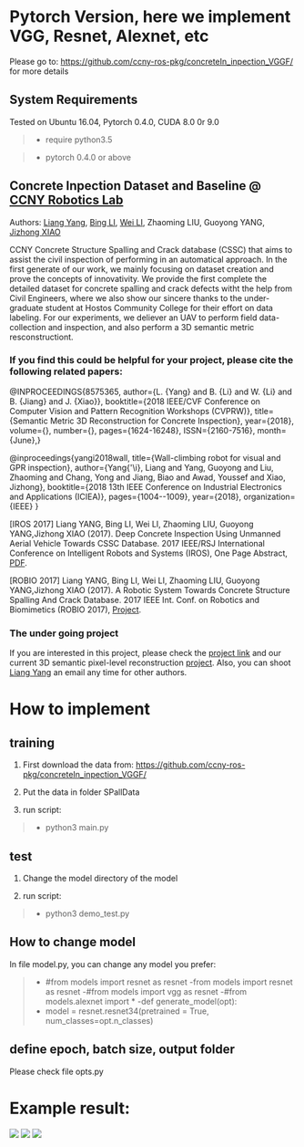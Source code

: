 # Pytorch Version, here we implement VGG, Resnet, Alexnet, etc

Please go to: https://github.com/ccny-ros-pkg/concreteIn_inpection_VGGF/ for more details

## System Requirements
Tested on Ubuntu 16.04, Pytorch 0.4.0, CUDA 8.0 0r 9.0
>- require python3.5

>- pytorch 0.4.0 or above

## Concrete Inpection Dataset and Baseline @ [CCNY Robotics Lab](https://ccny-ros-pkg.github.io/)

Authors: [Liang Yang](https://ericlyang.github.io/),  [Bing LI](https://robotlee2002.github.io/), [Wei LI](http://ccvcl.org/~wei/), Zhaoming LIU, Guoyong YANG, [Jizhong XIAO](http://www-ee.ccny.cuny.edu/www/web/jxiao/jxiao.html)


CCNY Concrete Structure Spalling and Crack database (CSSC) that aims to assist the civil inspection of performing in an automatical approach. In the first generate of our work, we mainly focusing on dataset creation and prove the concepts of innovativity. We provide the first complete the detailed dataset for concrete spalling and crack defects witht the help from Civil Engineers, where we also show our sincere thanks to the under-graduate student at Hostos Community College for their effort on data labeling. For our experiments, we deliever an UAV to perform field data-collection and inspection, and also perform a 3D semantic metric resconstructiont.


### If you find this could be helpful for your project, please cite the following related papers:


@INPROCEEDINGS{8575365,
author={L. {Yang} and B. {Li} and W. {Li} and B. {Jiang} and J. {Xiao}},
booktitle={2018 IEEE/CVF Conference on Computer Vision and Pattern Recognition Workshops (CVPRW)},
title={Semantic Metric 3D Reconstruction for Concrete Inspection},
year={2018},
volume={},
number={},
pages={1624-16248},
ISSN={2160-7516},
month={June},}

@inproceedings{yangi2018wall,
  title={Wall-climbing robot for visual and GPR inspection},
  author={Yang{\'\i}, Liang and Yang, Guoyong and Liu, Zhaoming and Chang, Yong and Jiang, Biao and Awad, Youssef and Xiao, Jizhong},
  booktitle={2018 13th IEEE Conference on Industrial Electronics and Applications (ICIEA)},
  pages={1004--1009},
  year={2018},
  organization={IEEE}
}


[IROS 2017] Liang YANG, Bing LI, Wei LI, Zhaoming LIU, Guoyong YANG,Jizhong XIAO (2017). Deep Concrete Inspection Using Unmanned Aerial Vehicle Towards CSSC Database. 2017 IEEE/RSJ International Conference on Intelligent Robots and Systems (IROS), One Page Abstract, [PDF](https://ericlyang.github.io/img/IROS2017/IROS2017.pdf).


[ROBIO 2017] Liang YANG, Bing LI, Wei LI, Zhaoming LIU, Guoyong YANG,Jizhong XIAO (2017). A Robotic System Towards Concrete Structure Spalling And Crack Database. 2017 IEEE Int. Conf. on Robotics and Biomimetics (ROBIO 2017), [Project](https://ericlyang.github.io/project/deepinspection/).


### The under going project

If you are interested in this project, please check the [project link](https://ericlyang.github.io/project/deepinspection/) and our current 3D semantic pixel-level reconstruction [project](https://ericlyang.github.io/project/robot-inspection-net/). Also, you can shoot [Liang Yang](https://ericlyang.github.io/) an email any time for other authors.

# How to implement
## training
1) First download the data from: https://github.com/ccny-ros-pkg/concreteIn_inpection_VGGF/

2) Put the data in folder SPallData

3) run script:
> - python3 main.py

## test
1) Change the model directory of the model

2) run script:
> - python3 demo_test.py


## How to change model

In file model.py, you can change any model you prefer:

>- #from models import resnet as resnet
>-from models import resnet as resnet
>-#from models import vgg as resnet
>-#from models.alexnet import *
>-def generate_model(opt):
>-    model = resnet.resnet34(pretrained = True, num_classes=opt.n_classes)

## define epoch, batch size, output folder

Please check file opts.py


# Example result:
![](https://github.com/ccny-ros-pkg/pytorch_Concrete_Inspection/blob/master/image_and_results/output/175.png)
![](https://github.com/ccny-ros-pkg/pytorch_Concrete_Inspection/blob/master/image_and_results/output/329.png)
![](https://github.com/ccny-ros-pkg/pytorch_Concrete_Inspection/blob/master/image_and_results/output/596.png)
